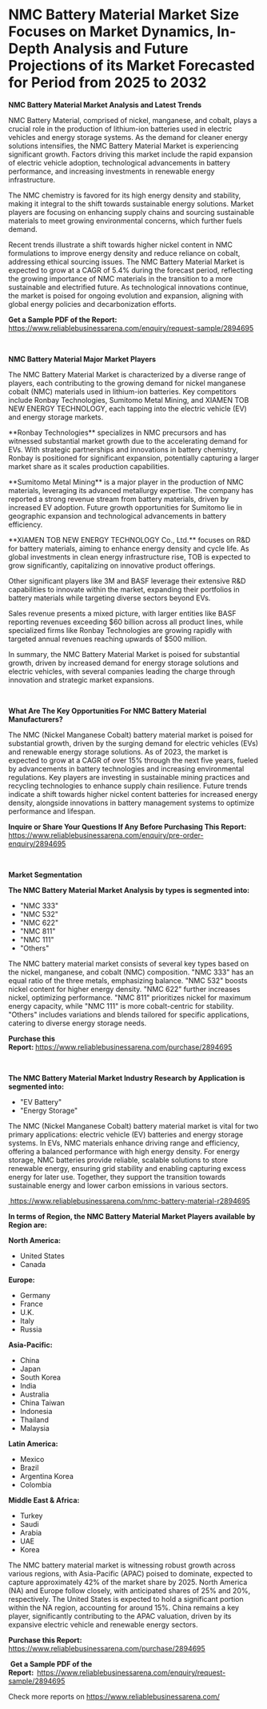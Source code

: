 <p><h1>NMC Battery Material Market Size Focuses on Market Dynamics, In-Depth Analysis and Future Projections of its Market Forecasted for Period from 2025 to 2032</h1></p><p><strong>NMC Battery Material Market Analysis and Latest Trends</strong></p>
<p><p>NMC Battery Material, comprised of nickel, manganese, and cobalt, plays a crucial role in the production of lithium-ion batteries used in electric vehicles and energy storage systems. As the demand for cleaner energy solutions intensifies, the NMC Battery Material Market is experiencing significant growth. Factors driving this market include the rapid expansion of electric vehicle adoption, technological advancements in battery performance, and increasing investments in renewable energy infrastructure.</p><p>The NMC chemistry is favored for its high energy density and stability, making it integral to the shift towards sustainable energy solutions. Market players are focusing on enhancing supply chains and sourcing sustainable materials to meet growing environmental concerns, which further fuels demand.</p><p>Recent trends illustrate a shift towards higher nickel content in NMC formulations to improve energy density and reduce reliance on cobalt, addressing ethical sourcing issues. The NMC Battery Material Market is expected to grow at a CAGR of 5.4% during the forecast period, reflecting the growing importance of NMC materials in the transition to a more sustainable and electrified future. As technological innovations continue, the market is poised for ongoing evolution and expansion, aligning with global energy policies and decarbonization efforts.</p></p>
<p><strong>Get a Sample PDF of the Report:&nbsp;</strong> <a href="https://www.reliablebusinessarena.com/enquiry/request-sample/2894695?utm_campaign=3368&utm_medium=2&utm_source=Github&utm_content=ia&utm_term=15032025&utm_id=nmc-battery-material">https://www.reliablebusinessarena.com/enquiry/request-sample/2894695</a></p>
<p>&nbsp;</p>
<p><strong>NMC Battery Material Major Market Players</strong></p>
<p><p>The NMC Battery Material Market is characterized by a diverse range of players, each contributing to the growing demand for nickel manganese cobalt (NMC) materials used in lithium-ion batteries. Key competitors include Ronbay Technologies, Sumitomo Metal Mining, and XIAMEN TOB NEW ENERGY TECHNOLOGY, each tapping into the electric vehicle (EV) and energy storage markets.</p><p>**Ronbay Technologies** specializes in NMC precursors and has witnessed substantial market growth due to the accelerating demand for EVs. With strategic partnerships and innovations in battery chemistry, Ronbay is positioned for significant expansion, potentially capturing a larger market share as it scales production capabilities.</p><p>**Sumitomo Metal Mining** is a major player in the production of NMC materials, leveraging its advanced metallurgy expertise. The company has reported a strong revenue stream from battery materials, driven by increased EV adoption. Future growth opportunities for Sumitomo lie in geographic expansion and technological advancements in battery efficiency.</p><p>**XIAMEN TOB NEW ENERGY TECHNOLOGY Co., Ltd.** focuses on R&D for battery materials, aiming to enhance energy density and cycle life. As global investments in clean energy infrastructure rise, TOB is expected to grow significantly, capitalizing on innovative product offerings.</p><p>Other significant players like 3M and BASF leverage their extensive R&D capabilities to innovate within the market, expanding their portfolios in battery materials while targeting diverse sectors beyond EVs.</p><p>Sales revenue presents a mixed picture, with larger entities like BASF reporting revenues exceeding $60 billion across all product lines, while specialized firms like Ronbay Technologies are growing rapidly with targeted annual revenues reaching upwards of $500 million.</p><p>In summary, the NMC Battery Material Market is poised for substantial growth, driven by increased demand for energy storage solutions and electric vehicles, with several companies leading the charge through innovation and strategic market expansions.</p></p>
<p>&nbsp;</p>
<p><strong>What Are The Key Opportunities For NMC Battery Material Manufacturers?</strong></p>
<p><p>The NMC (Nickel Manganese Cobalt) battery material market is poised for substantial growth, driven by the surging demand for electric vehicles (EVs) and renewable energy storage solutions. As of 2023, the market is expected to grow at a CAGR of over 15% through the next five years, fueled by advancements in battery technologies and increasing environmental regulations. Key players are investing in sustainable mining practices and recycling technologies to enhance supply chain resilience. Future trends indicate a shift towards higher nickel content batteries for increased energy density, alongside innovations in battery management systems to optimize performance and lifespan.</p></p>
<p><strong>Inquire or Share Your Questions If Any Before Purchasing This Report:</strong> <a href="https://www.reliablebusinessarena.com/enquiry/pre-order-enquiry/2894695?utm_campaign=3368&utm_medium=2&utm_source=Github&utm_content=ia&utm_term=15032025&utm_id=nmc-battery-material">https://www.reliablebusinessarena.com/enquiry/pre-order-enquiry/2894695</a></p>
<p>&nbsp;</p>
<p><strong>Market Segmentation</strong></p>
<p><strong>The NMC Battery Material Market Analysis by types is segmented into:</strong></p>
<p><ul><li>"NMC 333"</li><li>"NMC 532"</li><li>"NMC 622"</li><li>"NMC 811"</li><li>"NMC 111"</li><li>"Others"</li></ul></p>
<p><p>The NMC battery material market consists of several key types based on the nickel, manganese, and cobalt (NMC) composition. "NMC 333" has an equal ratio of the three metals, emphasizing balance. "NMC 532" boosts nickel content for higher energy density. "NMC 622" further increases nickel, optimizing performance. "NMC 811" prioritizes nickel for maximum energy capacity, while "NMC 111" is more cobalt-centric for stability. "Others" includes variations and blends tailored for specific applications, catering to diverse energy storage needs.</p></p>
<p><strong>Purchase this Report:&nbsp;</strong><a href="https://www.reliablebusinessarena.com/purchase/2894695?utm_campaign=3368&utm_medium=2&utm_source=Github&utm_content=ia&utm_term=15032025&utm_id=nmc-battery-material">https://www.reliablebusinessarena.com/purchase/2894695</a></p>
<p>&nbsp;</p>
<p><strong>The NMC Battery Material Market Industry Research by Application is segmented into:</strong></p>
<p><ul><li>"EV Battery"</li><li>"Energy Storage"</li></ul></p>
<p><p>The NMC (Nickel Manganese Cobalt) battery material market is vital for two primary applications: electric vehicle (EV) batteries and energy storage systems. In EVs, NMC materials enhance driving range and efficiency, offering a balanced performance with high energy density. For energy storage, NMC batteries provide reliable, scalable solutions to store renewable energy, ensuring grid stability and enabling capturing excess energy for later use. Together, they support the transition towards sustainable energy and lower carbon emissions in various sectors.</p></p>
<p><a href="https://www.reliablebusinessarena.com/nmc-battery-material-r2894695?utm_campaign=3368&utm_medium=2&utm_source=Github&utm_content=ia&utm_term=15032025&utm_id=nmc-battery-material">&nbsp;https://www.reliablebusinessarena.com/nmc-battery-material-r2894695</a></p>
<p><strong>In terms of Region, the NMC Battery Material Market Players available by Region are:</strong></p>
<p>
    <p> <strong> North America: </strong>
        <ul>
            <li>United States</li>
            <li>Canada</li>
        </ul>
        </p> 
    <p> <strong> Europe: </strong>
        <ul>
            <li>Germany</li>
            <li>France</li>
            <li>U.K.</li>
            <li>Italy</li>
            <li>Russia</li>
        </ul>
        </p> 
    <p> <strong> Asia-Pacific: </strong>
        <ul>
            <li>China</li>
            <li>Japan</li>
            <li>South Korea</li>
            <li>India</li>
            <li>Australia</li>
            <li>China Taiwan</li>
            <li>Indonesia</li>
            <li>Thailand</li>
            <li>Malaysia</li>
        </ul>
        </p> 
    <p> <strong> Latin America: </strong>
        <ul>
            <li>Mexico</li>
            <li>Brazil</li>
            <li>Argentina Korea</li>
            <li>Colombia</li>
        </ul>
        </p> 
    <p> <strong> Middle East & Africa: </strong>
        <ul>
            <li>Turkey</li>
            <li>Saudi</li>
            <li>Arabia</li>
            <li>UAE</li>
            <li>Korea</li>
        </ul>
    </p>
    </p>
<p><p>The NMC battery material market is witnessing robust growth across various regions, with Asia-Pacific (APAC) poised to dominate, expected to capture approximately 42% of the market share by 2025. North America (NA) and Europe follow closely, with anticipated shares of 25% and 20%, respectively. The United States is expected to hold a significant portion within the NA region, accounting for around 15%. China remains a key player, significantly contributing to the APAC valuation, driven by its expansive electric vehicle and renewable energy sectors.</p></p>
<p><strong>Purchase this Report: </strong><a href="https://www.reliablebusinessarena.com/purchase/2894695?utm_campaign=3368&utm_medium=2&utm_source=Github&utm_content=ia&utm_term=15032025&utm_id=nmc-battery-material">https://www.reliablebusinessarena.com/purchase/2894695</a></p>
<p>&nbsp;<strong>Get a Sample PDF of the Report:&nbsp;&nbsp;</strong><a href="https://www.reliablebusinessarena.com/enquiry/request-sample/2894695?utm_campaign=3368&utm_medium=2&utm_source=Github&utm_content=ia&utm_term=15032025&utm_id=nmc-battery-material">https://www.reliablebusinessarena.com/enquiry/request-sample/2894695</a></p>
<p><strong></strong></p>
<p>Check more reports on <a href="https://www.reliablebusinessarena.com/?utm_campaign=3368&utm_medium=2&utm_source=Github&utm_content=ia&utm_term=15032025&utm_id=nmc-battery-material">https://www.reliablebusinessarena.com/</a></p>